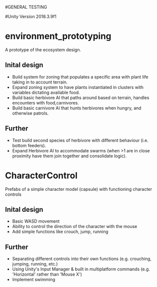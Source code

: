 #GENERAL TESTING

#Unity Version 2018.3.9f1

# environment_prototyping
A prototype of the ecosystem design.

## Inital design
- Build system for zoning that populates a specific area with plant life taking in to account terrain.
- Expand zoning system to have plants instantiated in clusters with variables dictating available food.
- Build basic herbivore AI that paths around based on terrain, handles encounters with food,carnivores.
- Build basic carnivore AI that hunts herbivores when hungry, and otherwise patrols.

## Further 
- Test build second species of herbivore with different behaviour (i.e. bottom feeders).
- Expand Herbivore AI to accommodate swarms (when >1 are in close proximity have them join together and consolidate logic).


# CharacterControl
Prefabs of a simple character model (capsule) with functioning character controls

## Inital design
- Basic WASD movement
- Ability to control the direction of the character with the mouse
- Add simple functions like crouch, jump, running

## Further 
- Separating different controls into their own functions (e.g. crouching, jumping, running, etc.)
- Using Unity's Input Manager & built in multiplatform commands (e.g. 'Horizontal' rather than 'Mouse X')
- Implement swimming
